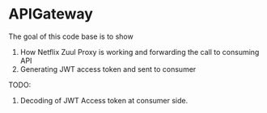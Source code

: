 # APIGateway

The goal of this code base is to show
1) How Netflix Zuul Proxy is working and forwarding the call to consuming API
2) Generating JWT access token and sent to consumer

TODO:
1) Decoding of JWT Access token at consumer side.
